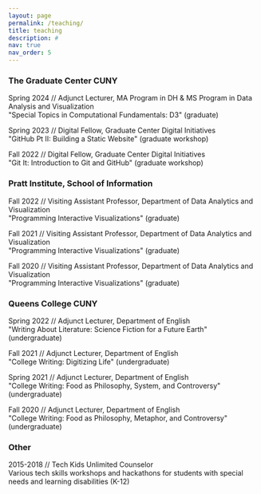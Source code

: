 ```yaml
---
layout: page
permalink: /teaching/
title: teaching
description: #
nav: true
nav_order: 5
---
```


### The Graduate Center CUNY
Spring 2024  //  Adjunct Lecturer, MA Program in DH & MS Program in Data Analysis and Visualization<br>
"Special Topics in Computational Fundamentals: D3" (graduate)  

Spring 2023  //  Digital Fellow, Graduate Center Digital Initiatives   
"GitHub Pt II: Building a Static Website" (graduate workshop)

Fall 2022  //  Digital Fellow, Graduate Center Digital Initiatives   
"Git It: Introduction to Git and GitHub" (graduate workshop)
<br>

### Pratt Institute, School of Information
Fall 2022  //  Visiting Assistant Professor, Department of Data Analytics and Visualization    
"Programming Interactive Visualizations" (graduate)

Fall 2021  //  Visiting Assistant Professor, Department of Data Analytics and Visualization  
"Programming Interactive Visualizations" (graduate)

Fall 2020  //  Visiting Assistant Professor, Department of Data Analytics and Visualization    
"Programming Interactive Visualizations" (graduate)
<br>

### Queens College CUNY 
Spring 2022  //  Adjunct Lecturer, Department of English   
"Writing About Literature: Science Fiction for a Future Earth" (undergraduate)

Fall 2021  //  Adjunct Lecturer, Department of English   
"College Writing: Digitizing Life" (undergraduate)

Spring 2021  //  Adjunct Lecturer, Department of English   
"College Writing: Food as Philosophy, System, and Controversy" (undergraduate)

Fall 2020  //  Adjunct Lecturer, Department of English  
"College Writing: Food as Philosophy, Metaphor, and Controversy" (undergraduate)
<br>

### Other
2015-2018  //  Tech Kids Unlimited Counselor    
Various tech skills workshops and hackathons for students with special needs and learning disabilities (K-12) 

